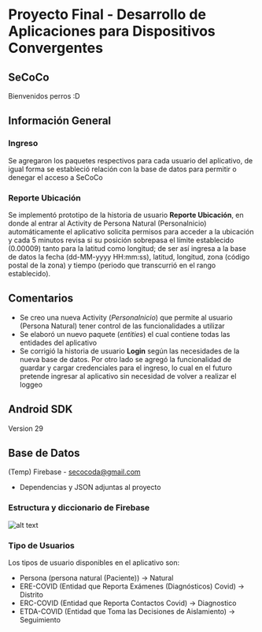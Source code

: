 # Proyecto Final - Desarrollo de Aplicaciones para Dispositivos Convergentes
## SeCoCo
Bienvenidos perros :D

## Información General

### Ingreso
Se agregaron los paquetes respectivos para cada usuario del aplicativo, de igual forma se estableció
relación con la base de datos para permitir o denegar el acceso a SeCoCo

### Reporte Ubicación
Se implementó prototipo de la historia de usuario **Reporte Ubicación**, en donde al entrar al Activity
de Persona Natural (PersonaInicio) automáticamente el aplicativo solicita permisos para acceder a la
ubicación y cada 5 minutos revisa si su posición sobrepasa el límite establecido (0.00009) tanto para
la latitud como longitud; de ser así ingresa a la base de datos la fecha (dd-MM-yyyy HH:mm:ss), latitud,
longitud, zona (código postal de la zona) y tiempo (periodo que transcurrió en el rango establecido).

## Comentarios
- Se creo una nueva Activity (*PersonaInicio*) que permite al usuario (Persona Natural) tener control
de las funcionalidades a utilizar
- Se elaboró un nuevo paquete (*entities*) el cual contiene todas las entidades del aplicativo
- Se corrigió la historia de usuario **Login** según las necesidades de la nueva base de datos. Por otro
lado se agregó la funcionalidad de guardar y cargar credenciales para el ingreso, lo cual en el futuro
pretende ingresar al aplicativo sin necesidad de volver a realizar el loggeo

## Android SDK
Version 29
## Base de Datos
(Temp) Firebase - secocoda@gmail.com 
  - Dependencias y JSON adjuntas al proyecto
### Estructura y diccionario de Firebase
![alt text](https://64.media.tumblr.com/f828051dfa9d8a174ab564f8247c2619/297b8bdb6480845f-42/s1280x1920/d3a2d57f1a7c1906820cf0281ac57344cfa11b98.jpg )

### Tipo de Usuarios
Los tipos de usuario disponibles en el aplicativo son:
- Persona (persona natural (Paciente))  -> Natural
- ERE-COVID (Entidad que Reporta Exámenes (Diagnósticos) Covid) -> Distrito
- ERC-COVID (Entidad que Reporta Contactos Covid) -> Diagnostico
- ETDA-COVID (Entidad que Toma las Decisiones de Aislamiento) -> Seguimiento

